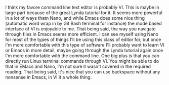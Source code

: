 I think my favore command line text editor is probably VI. This is maybe in large part because of the great Lynda tutorial for it. It seems more powerful in a lot of ways thatn Nano, and while Emacs does some nice thing (automatic word wrap in by Git Bash terminal for instance) the mode based interface of VI is enjoyable to me. That being said, the way you navigate through files in Emacs seems more efficient. I can see myself using Nano for most of the types of things I'll be using this class of editor for, but once I'm more comfortable with this type of software I'll probably want to learn VI or Emacs in more detail, maybe going through the Lynda tutorial again once I'm more comfortable with the command line. One big plus is that you can directly run Linux terminal commands through VI. You might be able to do that in EMacs and Nano, I'm not sure it wasn't covered in the required reading. That being said, it's nice that you can use backspace without any nonsense in Emacs, in VI it a whole thing.